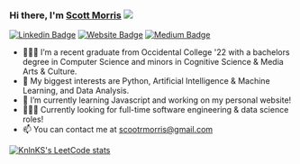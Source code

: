 ### Hi there, I'm <a href="https://scottmorris.dev" target="_blank">Scott Morris</a>  ![](https://visitor-badge.glitch.me/badge?page_id=scottdmorris.visitor-badge)

[![Linkedin Badge](https://img.shields.io/badge/-LinkedIn-0e76a8?style=flat-square&logo=Linkedin&logoColor=white)](https://www.linkedin.com/in/scottdmorris/)
[![Website Badge](https://img.shields.io/badge/Website-3b5998?style=flat-square&logo=google-chrome&logoColor=white)](https://scottmorris.dev)
[![Medium Badge](https://img.shields.io/badge/medium-%2312100E.svg?&style=for-square&logo=medium&logoColor=white)](https://medium.com/@scootr)

- 👨🏽‍🎓  I’m a recent graduate from Occidental College '22 with a bachelors degree in Computer Science and minors in Cognitive Science & Media Arts & Culture.
- 👀  My biggest interests are Python, Artificial Intelligence & Machine Learning, and Data Analysis. 
- 🌱  I’m currently learning Javascript and working on my personal website!
- 👨🏽‍💻  Currently looking for full-time software engineering & data science roles!
- 📫  You can contact me at scootrmorris@gmail.com


[![KnlnKS's LeetCode stats](https://leetcode-stats-six.vercel.app/?username=scootr&theme=dark)](https://github.com/KnlnKS/leetcode-stats)

<!---
scottdmorris/scottdmorris is a ✨ special ✨ repository because its `README.md` (this file) appears on your GitHub profile.
You can click the Preview link to take a look at your changes.
--->
